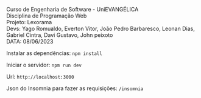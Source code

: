 Curso de Engenharia de Software - UniEVANGÉLICA <br/>
Disciplina de Programação Web <br/>
Projeto: Lexorama <br/>
Devs: Yago Romualdo, Everton Vitor, João Pedro Barbaresco, Leonan Dias, Gabriel Cintra, Davi Gustavo, John peixoto <br/>
DATA: 08/06/2023 <br/>


Instalar as dependências: `npm install`

Iniciar o servidor:  `npm run dev`

Url: `http://localhost:3000`

Json do Insomnia para fazer as requisições: `/insomnia`

